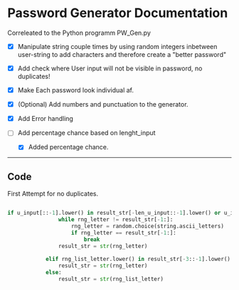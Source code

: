 # Password Generator Documentation

Correleated to the Python programm PW_Gen.py

- [x] Manipulate string couple times by using random integers inbetween user-string to add characters and therefore create a "better password"

- [x] Add check where User input will not be visible in password, no duplicates!

- [x] Make Each password look individual af.

- [x] (Optional) Add numbers and punctuation to the generator.

- [x] Add Error handling

- [ ] Add percentage chance based on lenght_input
    - [x] Added percentage chance.

---
## Code

First Attempt for no duplicates.
```py

if u_input[::-1].lower() in result_str[-len_u_input::-1].lower() or u_input[-3::-1].lower() in result_str[-3::-1].lower():
                while rng_letter != result_str[-1:]:
                    rng_letter = random.choice(string.ascii_letters)
                    if rng_letter == result_str[-1:]:
                        break
                result_str = str(rng_letter)
                    
            elif rng_list_letter.lower() in result_str[-3::-1].lower() or rng_list_letter.lower() in result_str[-2:].lower(): 
                result_str = str(rng_letter)
            else:
                result_str = str(rng_list_letter) 
```
